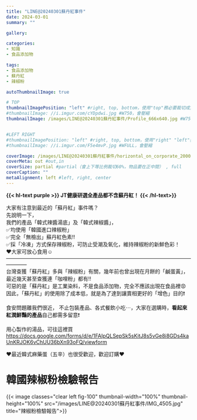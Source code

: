 ```yaml
---
title: "LINE@20240301蘇丹紅事件"
date: 2024-03-01
summary: ""

gallery: 

categories:
- 知識
- 食品添加物

tags:
- 食品添加物
- 蘇丹紅
- 辣椒粉

autoThumbnailImage: true

# TOP
thumbnailImagePosition: "left" #right, top, bottom，使用"top"務必要裁切成寬度750，這樣才會正確顯示，其他用原尺寸即可
#thumbnailImage: //i.imgur.com/cYDpdwi.jpg #W750，會壓縮
thumbnailImage: /images/LINE@20240301蘇丹紅事件/Profile_666x640.jpg #W750，會壓縮


#LEFT RIGHT
#thumbnailImagePosition: "left" #right, top, bottom，使用"right" "left"務必要裁切成接近正方形，這樣才會正確顯示
#thumbnailImage: //i.imgur.com/F5e4mvP.jpg #WFULL，會壓縮

coverImage: /images/LINE@20240301蘇丹紅事件/horizontal_on_corporate_2000x899px_by_logaster.jpeg #上下會等比例裁切，左右不變，WFULL
coverMeta: out #out,in
coverSize: partial #partial（會上下等比例裁切60%，物品要在正中間） , full
coverCaption: ""
metaAlignment: left #left, right, center
---
```

**{{< hl-text purple >}}
JT健康研選全產品都不含蘇丹紅！
{{< /hl-text>}}**
<!--more-->

大家有注意到最近的「蘇丹紅」事件嗎？\
先說明一下，\
我們的產品「韓式辣醬湯底」及「韓式辣椒醬」，\
✅均使用「韓國進口辣椒粉」\
✅完全「無檢出」蘇丹紅色素‼️\
✅採「冷凍」方式保存辣椒粉，可防止受潮及氧化，維持辣椒粉的新鮮色彩！\
❤️大家可放心食用☺️
————————————————————————————————————————\
台灣查獲「蘇丹紅」多與「辣椒粉」有關，幾年前也曾出現在月餅的「鹹蛋黃」，最近幾天甚至查獲連「咖哩粉」都有‼️\
可惡的是「蘇丹紅」是工業染料，不是食品添加物，完全不應該出現在食品裡😡\
因此，「蘇丹紅」的使用除了成本低，就是為了達到讓賣相更好的「增色」目的❗️

食安問題離我們很近，
不止包裝產品、各式餐飲小吃⋯，大家在選購時，**看起來紅潤鮮豔的產品**自己都需多留意❗️

用心製作的湯品，可往這裡買
https://docs.google.com/forms/d/e/1FAIpQLSepSk5sKitJ8s5vGe8i8GDs4kaUnKRJOK6vChUU36bXn93oFQ/viewform


❤️最近韓式麻藥蛋（五辛）也很受歡迎，歡迎訂購❤️

# 韓國辣椒粉檢驗報告
{{< image classes="clear left fig-100" thumbnail-width="100%" thumbnail-height="100%" src="/images/LINE@20240301蘇丹紅事件/IMG_4505.jpg" title="辣椒粉檢驗報告">}}

